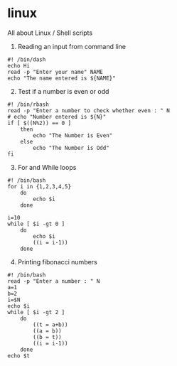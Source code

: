 # linux
All about Linux / Shell scripts
1) Reading an input from command line
```shell
#! /bin/dash
echo Hi
read -p "Enter your name" NAME
echo "The name entered is ${NAME}"
```
2) Test if a number is even or odd
```shell
#! /bin/rbash
read -p "Enter a number to check whether even : " N
# echo "Number entered is ${N}"
if [ $((N%2)) == 0 ]
    then
        echo "The Number is Even"
    else 
        echo "The Number is Odd"
fi
```
3) For and While loops
```shell
#! /bin/bash
for i in {1,2,3,4,5}
    do
        echo $i
    done

i=10
while [ $i -gt 0 ]
    do
        echo $i
        ((i = i-1))
    done
```
4) Printing fibonacci numbers
```shell
#! /bin/bash
read -p "Enter a number : " N
a=1
b=2
i=$N
echo $i
while [ $i -gt 2 ]
    do
        ((t = a+b))
        ((a = b))
        ((b = t))
        ((i = i-1))
    done
echo $t
```
